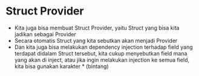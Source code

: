 # Struct Provider

- Kita juga bisa membuat Struct Provider, yaitu Struct yang bisa kita jadikan sebagai Provider
- Secara otomatis Struct yang kita sebutkan akan menjadi Provider
- Dan kita juga bisa melakukan dependency injection terhadap field yang terdapat didalam Struct tersebut, kita cukup
  menyebutkan field mana yang akan di inject, atau jika ingin melakukan injection ke semua field, kita bisa gunakan
  karakter * (bintang) 